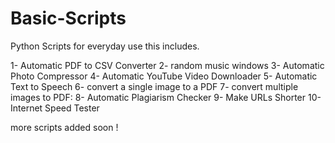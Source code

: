 # Basic-Scripts
Python Scripts for everyday use this includes.

1- Automatic PDF to CSV Converter
2- random music windows
3- Automatic Photo Compressor
4- Automatic YouTube Video Downloader
5- Automatic Text to Speech
6- convert a single image to a PDF
7- convert multiple images to PDF:
8- Automatic Plagiarism Checker
9- Make URLs Shorter
10-Internet Speed Tester

more scripts added soon !

